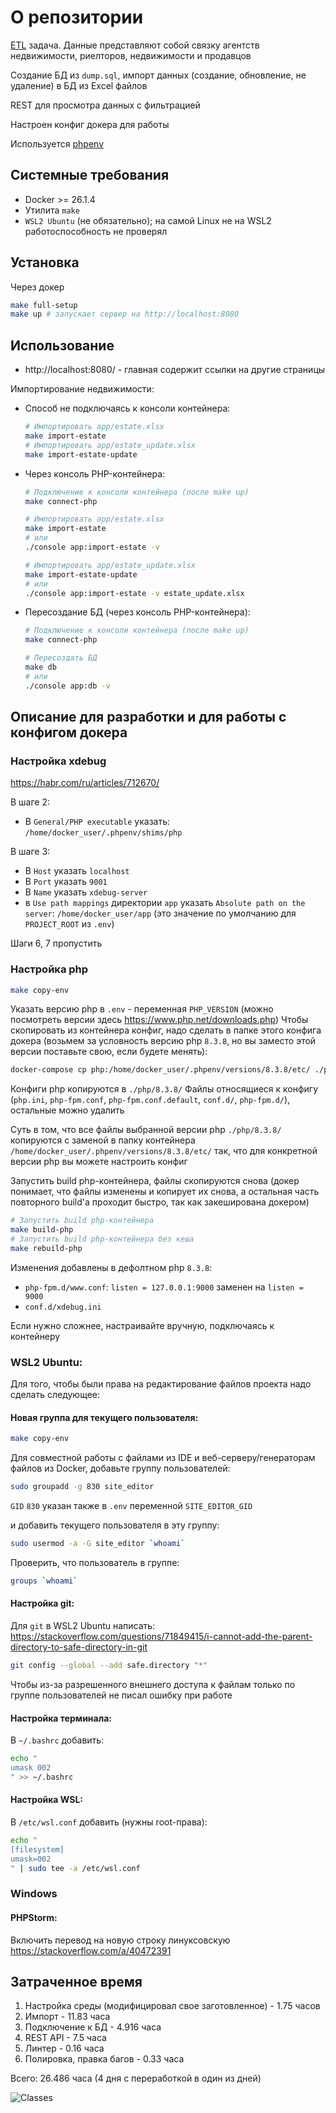 # О репозитории
[ETL](https://ru.wikipedia.org/wiki/ETL) задача. Данные представляют собой связку агентств недвижимости, риелторов, недвижимости и продавцов

Создание БД из `dump.sql`, импорт данных (создание, обновление, не удаление) в БД из Excel файлов

REST для просмотра данных с фильтрацией

Настроен конфиг докера для работы

Используется [phpenv](https://github.com/phpenv/phpenv)

## Системные требования

* Docker >= 26.1.4
* Утилита `make`
* `WSL2 Ubuntu` (не обязательно); на самой Linux не на WSL2 работоспособность не проверял

## Установка
Через докер
```bash
make full-setup
make up # запускает сервер на http://localhost:8080
```

## Использование
* http://localhost:8080/ - главная содержит ссылки на другие страницы

Импортирование недвижимости:
* Способ не подключаясь к консоли контейнера:
  ```bash
  # Импортировать app/estate.xlsx
  make import-estate
  # Импортировать app/estate_update.xlsx
  make import-estate-update
  ```

* Через консоль PHP-контейнера:
  ```bash
  # Подключение к консоли контейнера (после make up)
  make connect-php

  # Импортировать app/estate.xlsx
  make import-estate 
  # или
  ./console app:import-estate -v

  # Импортировать app/estate_update.xlsx
  make import-estate-update
  # или
  ./console app:import-estate -v estate_update.xlsx
  ```

* Пересоздание БД (через консоль PHP-контейнера):
  ```bash
  # Подключение к консоли контейнера (после make up)
  make connect-php
  
  # Пересоздать БД
  make db
  # или
  ./console app:db -v
  ```


## Описание для разработки и для работы с конфигом докера

### Настройка xdebug

https://habr.com/ru/articles/712670/

В шаге 2:

* В `General/PHP executable` указать: `/home/docker_user/.phpenv/shims/php`

В шаге 3:

* В `Host` указать `localhost`
* В `Port` указать `9001`
* В `Name` указать `xdebug-server` 
* в `Use path mappings` директории `app`
указать `Absolute path on the server`: `/home/docker_user/app` (это значение по умолчанию для `PROJECT_ROOT` из `.env`)


Шаги 6, 7 пропустить 


### Настройка php

```bash
make copy-env
```
Указать версию php в `.env` - переменная `PHP_VERSION` (можно посмотреть версии здесь https://www.php.net/downloads.php)
Чтобы скопировать из контейнера конфиг, надо сделать в папке этого конфига докера (возьмем за условность
версию php `8.3.8`, но вы заместо этой версии поставьте свою, если будете менять):
```bash
docker-compose cp php:/home/docker_user/.phpenv/versions/8.3.8/etc/ ./php/8.3.8/
```
Конфиги php копируются в `./php/8.3.8/`
Файлы относящиеся к конфигу (`php.ini`, `php-fpm.conf`, `php-fpm.conf.default`, `conf.d/`, `php-fpm.d/`), 
остальные можно удалить

Суть в том, что все файлы выбранной версии php `./php/8.3.8/` копируются с заменой в папку контейнера 
`/home/docker_user/.phpenv/versions/8.3.8/etc/`
так, что для конкретной версии php вы можете настроить конфиг

Запустить build php-контейнера, файлы скопируются снова (докер понимает, что файлы изменены и копирует их снова,
а остальная часть повторного build'а проходит быстро, так как закеширована докером)
```bash
# Запустить build php-контейнера
make build-php
# Запустить build php-контейнера без кеша
make rebuild-php
```

Изменения добавлены в дефолтном php `8.3.8`:
* `php-fpm.d/www.conf`: `listen = 127.0.0.1:9000` заменен на `listen = 9000`
* `conf.d/xdebug.ini`

Если нужно сложнее, настраивайте вручную, подключаясь к контейнеру

### WSL2 Ubuntu:

Для того, чтобы были права на редактирование файлов проекта надо сделать следующее:

#### Новая группа для текущего пользователя:

```bash
make copy-env
```

Для совместной работы с файлами из IDE и веб-серверу/генераторам файлов из Docker, добавьте группу пользователей:
```bash
sudo groupadd -g 830 site_editor
```
`GID` `830` указан также в `.env` переменной `SITE_EDITOR_GID`

и добавить текущего пользователя в эту группу:
```bash
sudo usermod -a -G site_editor `whoami`
```

Проверить, что пользователь в группе:
```bash
groups `whoami`
```

#### Настройка git:

Для `git` в WSL2 Ubuntu написать:
https://stackoverflow.com/questions/71849415/i-cannot-add-the-parent-directory-to-safe-directory-in-git
```bash
git config --global --add safe.directory "*"
```
Чтобы из-за разрешенного внешнего доступа к файлам только по группе пользователей не писал ошибку при работе

#### Настройка терминала:
В `~/.bashrc` добавить:
```bash
echo "
umask 002
" >> ~/.bashrc
```

#### Настройка WSL:
В `/etc/wsl.conf` добавить (нужны root-права):
```bash
echo "
[filesystem]
umask=002
" | sudo tee -a /etc/wsl.conf
```

### Windows

#### PHPStorm:

Включить перевод на новую строку линуксовскую
https://stackoverflow.com/a/40472391

## Затраченное время
1. Настройка среды (модифицировал свое заготовленное) - 1.75 часов
2. Импорт - 11.83 часа
3. Подключение к БД - 4.916 часа
4. REST API - 7.5 часа
5. Линтер - 0.16 часа
6. Полировка, правка багов - 0.33 часа

Всего: 26.486 часа (4 дня с переработкой в один из дней)

![Classes](/classes.svg)
